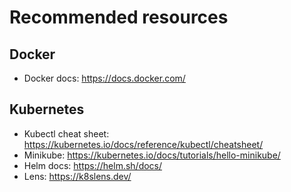 # Recommended resources

## Docker

- Docker docs: https://docs.docker.com/

## Kubernetes

- Kubectl cheat sheet: https://kubernetes.io/docs/reference/kubectl/cheatsheet/
- Minikube: https://kubernetes.io/docs/tutorials/hello-minikube/
- Helm docs: https://helm.sh/docs/
- Lens: https://k8slens.dev/

